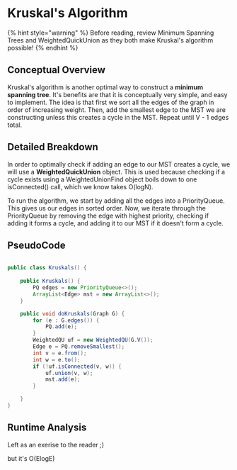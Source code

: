 # Kruskal's Algorithm

{% hint style="warning" %}
Before reading, review Minimum Spanning Trees and WeightedQuickUnion as they both make Kruskal's algorithm possible!
{% endhint %}

## Conceptual Overview
Kruskal's algorithm is another optimal way to construct a **minimum spanning tree**. It's benefits are that it is conceptually very simple, and easy to implement. The idea is that first we sort all the edges of the graph in order of increasing weight. Then, add the smallest edge to the MST we are constructing unless this creates a cycle in the MST. Repeat until V - 1 edges total. 

## Detailed Breakdown
In order to optimally check if adding an edge to our MST creates a cycle, we will use a **WeightedQuickUnion** object. This is used because checking if a cycle exists using a WeightedUnionFind object boils down to one isConnected() call, which we know takes O(logN). 

To run the algorithm, we start by adding all the edges into a PriorityQueue. This gives us our edges in sorted order. Now, we iterate through the PriorityQueue by removing the edge with highest priority, checking if adding it forms a cycle, and adding it to our MST if it doesn't form a cycle. 



## PseudoCode

```java

public class Kruskals() {
    
    public Kruskals() {
        PQ edges = new PriorityQueue<>();
        ArrayList<Edge> mst = new ArrayList<>();
    }

    public void doKruskals(Graph G) {
        for (e : G.edges()) {
            PQ.add(e);
        }
        WeightedQU uf = new WeightedQU(G.V());
        Edge e = PQ.removeSmallest();
        int v = e.from();
        int w = e.to();
        if (!uf.isConnected(v, w)) {
            uf.union(v, w);
            mst.add(e);
        }

    }
}

```


## Runtime Analysis

Left as an exerise to the reader ;)

but it's O(ElogE)